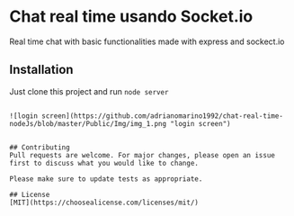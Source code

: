 # Chat real time usando Socket.io

Real time chat with basic functionalities made with express and sockect.io

## Installation

Just clone this project and run ```node server```

```

![login screen](https://github.com/adrianomarino1992/chat-real-time-nodeJs/blob/master/Public/Img/img_1.png "login screen")


## Contributing
Pull requests are welcome. For major changes, please open an issue first to discuss what you would like to change.

Please make sure to update tests as appropriate.

## License
[MIT](https://choosealicense.com/licenses/mit/)